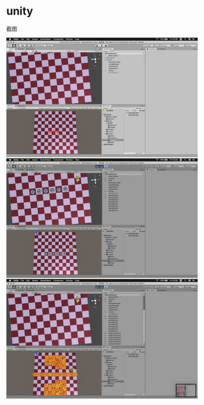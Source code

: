 # unity

截图

![](https://github.com/JACK1416/unity-/blob/master/%E6%B3%A1%E6%B3%A1%E5%A0%82/screenshots/Screen%20Shot%202019-01-25%20at%2010.26.47.png)
![](https://github.com/JACK1416/unity-/blob/master/%E6%B3%A1%E6%B3%A1%E5%A0%82/screenshots/Screen%20Shot%202019-01-25%20at%2010.28.01.png)
![](https://github.com/JACK1416/unity-/blob/master/%E6%B3%A1%E6%B3%A1%E5%A0%82/screenshots/Screen%20Shot%202019-01-25%20at%2010.28.06.png)
